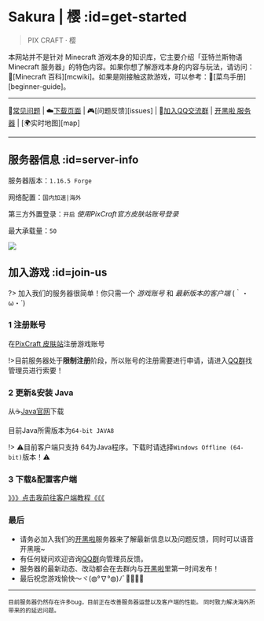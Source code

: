 [homepage]: https://mc.pixmeow.com
[dynmap]: https://mc.pixmeow.com/burnsky
[qqgroup]: https://jq.qq.com/?_wv=1027&k=t7GbS4p6
[kaiheila]: https://kaihei.co/bPw8sV
[downloadpage]: https://mc.pixmeow.com/user
[skin]: https://mc.pixmeow.cn/
[java]: https://www.java.com/en/download/manual.jsp
[faq]: /welcome/faq.md
[client]: /welcome/client.md

# Sakura | 樱 :id=get-started

> PIX CRAFT · 樱

本网站并不是针对 Minecraft 游戏本身的知识库，它主要介绍「亚特兰斯物语 Minecraft 服务器」的特色内容。如果你想了解游戏本身的内容与玩法，请访问：🔗[Minecraft 百科][mcwiki]。如果是刚接触这款游戏，可以参考：🍰[菜鸟手册][beginner-guide]。

----

📖[常见问题][faq] | ☁️[下载页面][downloadpage] | 🎮[问题反馈][issues] | 🐧[加入QQ交流群][qqgroup] | [开黑啦 服务器][kaiheila] | [🌍实时地图][map]

----

## 服务器信息 :id=server-info

服务器版本：`1.16.5 Forge`

网络配置：`国内加速|海外`

第三方外置登录：`开启` *使用PixCraft官方皮肤站账号登录*

最大承载量：`50`

<a href="https://mc.pixmeow.com" target="_blank"><img src="https://tietu.mcstatus.cn/banner/default/340/blue/2.jpg"></a>

## 加入游戏 :id=join-us

?> 加入我们的服务器很简单！你只需一个 *游戏账号* 和 *最新版本的客户端* (｀・ω・´)

### 1 注册账号

在[PixCraft 皮肤站][skin]注册游戏账号

!>目前服务器处于**限制注册**阶段，所以账号的注册需要进行申请，请进入[QQ群][qqgroup]找管理员进行索要！

### 2 更新&安装 Java

从☕️[Java官网][java]下载

目前Java所需版本为`64-bit JAVA8`

!> ⚠️目前客户端只支持 64为Java程序。下载时请选择`Windows Offline (64-bit)`版本！⚠️

### 3 下载&配置客户端

[》》》点击我前往客户端教程《《《][client]                               

### 最后

- 请务必加入我们的[开黑啦][kaiheila]服务器来了解最新信息以及问题反馈，同时可以语音开黑哦~
- 有任何疑问欢迎咨询[QQ群][qqgroup]向管理员反馈。
- 服务器的最新动态、改动都会在去群内与[开黑啦][kaiheila]里第一时间发布！
- 最后祝您游戏愉快～ヾ(◍°∇°◍)ﾉﾞ🎉🎊🎉🎊

----

<small>目前服务器仍然存在许多bug，目前正在改善服务器运营以及客户端的性能。 同时致力解决海外所带来的的延迟问题。</small>